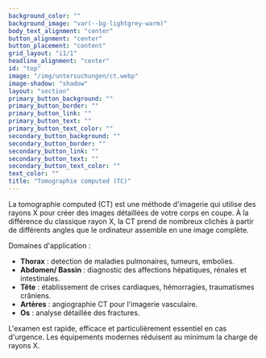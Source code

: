 ```yaml
---
background_color: ""
background_image: "var(--bg-lightgrey-warm)"
body_text_alignment: "center"
button_alignment: "center"
button_placement: "content"
grid_layout: "i1/1"
headline_alignment: "center"
id: "top"
image: "/img/untersuchungen/ct.webp"
image-shadow: "shadow"
layout: "section"
primary_button_background: ""
primary_button_border: ""
primary_button_link: ""
primary_button_text: ""
primary_button_text_color: ""
secondary_button_background: ""
secondary_button_border: ""
secondary_button_link: ""
secondary_button_text: ""
secondary_button_text_color: ""
text_color: ""
title: "Tomographie computed (TC)"
---
```


La tomographie computed (CT) est une méthode d'imagerie qui utilise des rayons X pour créer des images détaillées de votre corps en coupe. À la différence du classique rayon X, la CT prend de nombreux clichés à partir de différents angles que le ordinateur assemble en une image complète.

Domaines d'application :

- **Thorax** : detection de maladies pulmonaires, tumeurs, embolies.
- **Abdomen/ Bassin** : diagnostic des affections hépatiques, rénales et intestinales.
- **Tête** : établissement de crises cardiaques, hémorragies, traumatismes crâniens.
- **Artères** : angiographie CT pour l'imagerie vasculaire.
- **Os** : analyse détaillée des fractures.

L'examen est rapide, efficace et particulièrement essentiel en cas d'urgence. Les équipements modernes réduisent au minimum la charge de rayons X.
